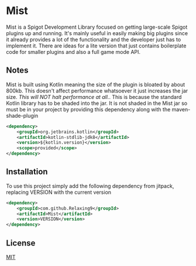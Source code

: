 # Mist

Mist is a Spigot Development Library focused on getting large-scale Spigot plugins up and running. It's mainly useful in easily making big plugins since it already provides a lot of the functionality and the developer just has to implement it. There are ideas for a lite version that just contains boilerplate code for smaller plugins and also a full game mode API.

## Notes

Mist is built using Kotlin meaning the size of the plugin is bloated by about 800kb. This doesn't affect performance whatsoever it just increases the jar size. *This will NOT halt performance at all.*. This is because the standard Kotlin library has to be shaded into the jar. It is not shaded in the Mist jar so must be in your project by providing this dependency along with the maven-shade-plugin
```xml
<dependency>
    <groupId>org.jetbrains.kotlin</groupId>
    <artifactId>kotlin-stdlib-jdk8</artifactId>
    <version>${kotlin.version}</version>
    <scope>provided</scope>
</dependency>
```

## Installation
To use this project simply add the following dependency from jitpack, replacing VERSION with the current version
```xml
<dependency>
    <groupId>com.github.Relaxing9</groupId>
	<artifactId>Mist</artifactId>
	<version>VERSION</version>
</dependency>
```

## License
[MIT](https://choosealicense.com/licenses/mit/)